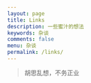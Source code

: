```yaml
---
layout: page
title: Links
description: 一些蜜汁的想法
keywords: 杂谈
comments: false
menu: 杂谈
permalink: /links/
---
```


> 胡思乱想，不务正业
